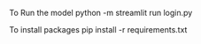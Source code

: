 To Run the model python -m streamlit run login.py

To install packages pip install -r requirements.txt